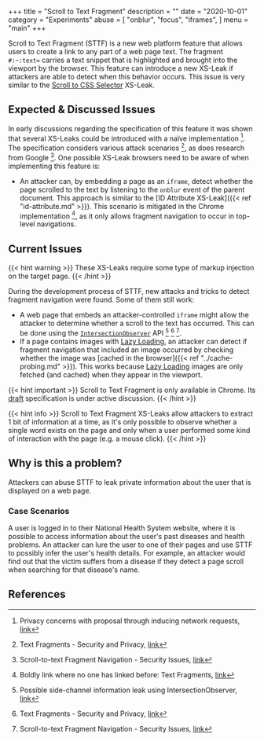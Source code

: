 +++
title = "Scroll to Text Fragment"
description = ""
date = "2020-10-01"
category = "Experiments"
abuse = [
    "onblur",
    "focus",
    "iframes",
]
menu = "main"
+++

Scroll to Text Fragment (STTF) is a new web platform feature that allows users to create a link to any part of a web page text. The fragment `#:~:text=` carries a text snippet that is highlighted and brought into the viewport by the browser. This feature can introduce a new XS-Leak if attackers are able to detect when this behavior occurs. This issue is very similar to the [Scroll to CSS Selector](https://docs.google.com/document/d/15HVLD6nddA0OaI8Dd0ayBP2jlGw5JpRD-njAyY1oNZo/edit#heading=h.wds2qckm3kh5) XS-Leak.

## Expected & Discussed Issues

In early discussions regarding the specification of this feature it was shown that several XS-Leaks could be introduced with a naïve implementation [^1]. The specification considers various attack scenarios [^3], as does research from Google [^4]. One possible XS-Leak browsers need to be aware of when implementing this feature is:

- An attacker can, by embedding a page as an `iframe`, detect whether the page scrolled to the text by listening to the `onblur` event of the parent document. This approach is similar to the [ID Attribute XS-Leak]({{< ref "id-attribute.md" >}}). This scenario is mitigated in the Chrome implementation [^5], as it only allows fragment navigation to occur in top-level navigations.

## Current Issues

{{< hint warning >}}
These XS-Leaks require some type of markup injection on the target page.
{{< /hint >}}

During the development process of STTF, new attacks and tricks to detect fragment navigation were found. Some of them still work:

- A web page that embeds an attacker-controlled `iframe` might allow the attacker to determine whether a scroll to the text has occurred. This can be done using the [`IntersectionObserver`](https://developer.mozilla.org/en-US/docs/Web/API/Intersection_Observer_API) API [^2] [^3] [^4].
- If a page contains images with [Lazy Loading](https://web.dev/native-lazy-loading/), an attacker can detect if fragment navigation that included an image occurred by checking whether the image was [cached in the browser]({{< ref "../cache-probing.md" >}}). This works because [Lazy Loading](https://web.dev/native-lazy-loading/) images are only fetched (and cached) when they appear in the viewport.

{{< hint important >}}
Scroll to Text Fragment is only available in Chrome. Its [draft](https://wicg.github.io/scroll-to-text-fragment/) specification is under active discussion.
{{< /hint >}}

{{< hint info >}}
Scroll to Text Fragment XS-Leaks allow attackers to extract 1 bit of information at a time, as it's only possible to observe whether a single word exists on the page and only when a user performed some kind of interaction with the page (e.g. a mouse click).
{{< /hint >}}

## Why is this a problem?

Attackers can abuse STTF to leak private information about the user that is displayed on a web page.

### Case Scenarios

A user is logged in to their National Health System website, where it is possible to access information about the user's past diseases and health problems. An attacker can lure the user to one of their pages and use STTF to possibly infer the user's health details. For example, an attacker would find out that the victim suffers from a disease if they detect a page scroll when searching for that disease's name.


## References

[^1]: Privacy concerns with proposal through inducing network requests, [link](https://github.com/WICG/scroll-to-text-fragment/issues/76)
[^2]: Possible side-channel information leak using IntersectionObserver, [link](https://github.com/WICG/scroll-to-text-fragment/issues/79)
[^3]: Text Fragments - Security and Privacy, [link](https://wicg.github.io/scroll-to-text-fragment/#security-and-privacy)
[^4]: Scroll-to-text Fragment Navigation - Security Issues, [link](https://docs.google.com/document/d/1YHcl1-vE_ZnZ0kL2almeikAj2gkwCq8_5xwIae7PVik/edit#)
[^5]: Boldly link where no one has linked before: Text Fragments, [link](https://web.dev/text-fragments/#privacy)
